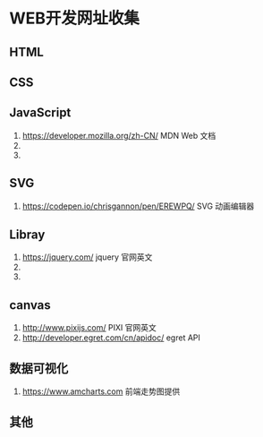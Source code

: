# WEB开发网址收集

## HTML

## CSS

## JavaScript
1. https://developer.mozilla.org/zh-CN/ MDN Web 文档
2.
3.

## SVG

1. https://codepen.io/chrisgannon/pen/EREWPQ/  SVG 动画编辑器

## Libray

1. https://jquery.com/ jquery 官网英文
2.
3.

## canvas
1. http://www.pixijs.com/ PIXI 官网英文
2. http://developer.egret.com/cn/apidoc/ egret API

## 数据可视化
1. https://www.amcharts.com  前端走势图提供

## 其他

